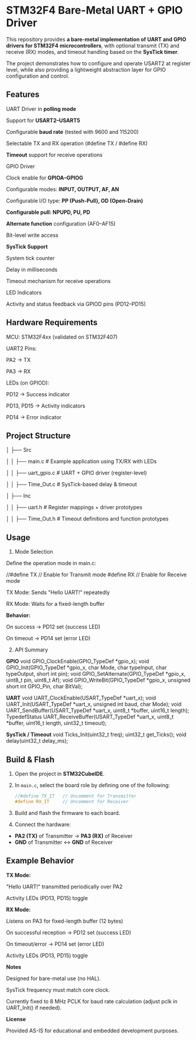 # STM32F4 Bare-Metal UART + GPIO Driver

This repository provides **a bare-metal implementation of UART and GPIO drivers for STM32F4 microcontrollers**, with optional transmit (TX) and receive (RX) modes, and timeout handling based on the **SysTick timer**.

The project demonstrates how to configure and operate USART2 at register level, while also providing a lightweight abstraction layer for GPIO configuration and control.

## Features

UART Driver in **polling mode**

Support for **USART2–USART5**

Configurable **baud rate** (tested with 9600 and 115200)

Selectable TX and RX operation (#define TX / #define RX)

**Timeout** support for receive operations

GPIO Driver

Clock enable for **GPIOA–GPIOG**

Configurable modes: **INPUT, OUTPUT, AF, AN**

Configurable I/O type: **PP (Push-Pull), OD (Open-Drain)**

**Configurable pull: NPUPD, PU, PD**

**Alternate function** configuration (AF0–AF15)

Bit-level write access

**SysTick Support**

System tick counter

Delay in milliseconds

Timeout mechanism for receive operations

LED Indicators

Activity and status feedback via GPIOD pins (PD12–PD15)

## Hardware Requirements


MCU: STM32F4xx (validated on STM32F407)

UART2 Pins:

PA2 → TX

PA3 → RX

LEDs (on GPIOD):

PD12 → Success indicator

PD13, PD15 → Activity indicators

PD14 → Error indicator

## Project Structure
│   ├── Src

│   │   ├── main.c          # Example application using TX/RX with LEDs

│   │   ├── uart_gpio.c     # UART + GPIO driver (register-level)

│   │   ├── Time_Out.c      # SysTick-based delay & timeout

│   ├── Inc

│   │   ├── uart.h          # Register mappings + driver prototypes

│   │   ├── Time_Out.h      # Timeout definitions and function prototypes


## Usage
1. Mode Selection

Define the operation mode in main.c:

//#define TX   // Enable for Transmit mode
#define RX    // Enable for Receive mode


TX Mode: Sends "Hello UART!" repeatedly

RX Mode: Waits for a fixed-length buffer

**Behavior:**

On success → PD12 set (success LED)

On timeout → PD14 set (error LED)

2. API Summary
   
**GPIO**
void GPIO_ClockEnable(GPIO_TypeDef *gpio_x);
void GPIO_Init(GPIO_TypeDef *gpio_x, char Mode, char typeInput, char typeOutput, short int pin);
void GPIO_SetAlternate(GPIO_TypeDef *gpio_x, uint8_t pin, uint8_t Af);
void GPIO_WriteBit(GPIO_TypeDef *gpio_x, unsigned short int GPIO_Pin, char BitVal);

**UART**
void UART_ClockEnable(USART_TypeDef *uart_x);
void UART_Init(USART_TypeDef *uart_x, unsigned int baud, char Mode);
void UART_SendBuffer(USART_TypeDef *uart_x, uint8_t *buffer, uint16_t length);
TypedefStatus UART_ReceiveBuffer(USART_TypeDef *uart_x, uint8_t *buffer, uint16_t length, uint32_t timeout);

**SysTick / Timeout**
void Ticks_Init(uint32_t freq);
uint32_t get_Ticks();
void delay(uint32_t delay_ms);

## Build & Flash

1. Open the project in **STM32CubeIDE**.  

2. In `main.c`, select the board role by defining one of the following:  
   ```c
   //#define TX_IT   // Uncomment for Transmitter
   #define RX_IT     // Uncomment for Receiver
3. Build and flash the firmware to each board.

4. Connect the hardware:

- **PA2 (TX)** of Transmitter → **PA3 (RX)** of Receiver
- **GND** of Transmitter ↔ **GND** of Receiver

## Example Behavior

**TX Mode:**

"Hello UART!" transmitted periodically over PA2

Activity LEDs (PD13, PD15) toggle

**RX Mode:**

Listens on PA3 for fixed-length buffer (12 bytes)

On successful reception → PD12 set (success LED)

On timeout/error → PD14 set (error LED)

Activity LEDs (PD13, PD15) toggle

**Notes**

Designed for bare-metal use (no HAL).

SysTick frequency must match core clock.

Currently fixed to 8 MHz PCLK for baud rate calculation
(adjust pclk in UART_Init() if needed).

**License**

Provided AS-IS for educational and embedded development purposes.



